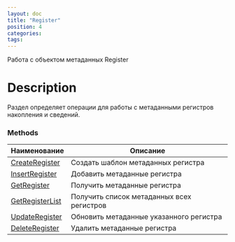 ```yaml
---
layout: doc
title: "Register"
position: 4
categories: 
tags:
---
```


Работа с объектом метаданных Register

# Description

Раздел определяет операции для работы с метаданными регистров накопления и сведений.

### Methods

Наименование | Описание |
-------------|----------|
[CreateRegister](CreateRegister)  | Создать шаблон метаданных регистра |
[InsertRegister](InsertRegister)  | Добавить метаданные регистра |
[GetRegister](GetRegister)  | Получить метаданные регистра |
[GetRegisterList](GetRegisterList)  | Получить список метаданных всех регистров |
[UpdateRegister](UpdateRegister)  | Обновить метаданные указанного регистра |
[DeleteRegister](DeleteRegister)  | Удалить метаданные регистра |
